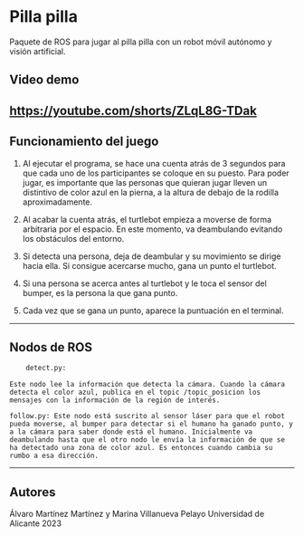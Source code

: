 # Pilla pilla
Paquete de ROS para jugar al pilla pilla con un robot móvil autónomo y visión artificial. 

## Video demo
https://youtube.com/shorts/ZLqL8G-TDak
-----------------------------------------------------------------------------------------------------------------------------------------------------------
  
## Funcionamiento del juego
1. Al ejecutar el programa, se hace una cuenta atrás de 3 segundos para que cada uno de los participantes se coloque en su puesto. Para poder jugar, es importante que las personas que quieran jugar lleven un distintivo de color azul en la pierna, a la altura de debajo de la rodilla aproximadamente.

2. Al acabar la cuenta atrás, el turtlebot empieza a moverse de forma arbitraria por el espacio. En este momento, va deambulando evitando los obstáculos del entorno.

3. Si detecta una persona, deja de deambular y su movimiento se dirige hacia ella. Si consigue acercarse mucho, gana un punto el turtlebot.

4. Si una persona se acerca antes al turtlebot y le toca el sensor del bumper, es la persona la que gana punto.

5. Cada vez que se gana un punto, aparece la puntuación en el terminal.

-----------------------------------------------------------------------------------------------------------------------------------------------------------
  
## Nodos de ROS
```bash
	detect.py: 
```
	Este nodo lee la información que detecta la cámara. Cuando la cámara detecta el color azul, publica en el topic /topic_posicion los mensajes con la información de la región de interés.
	
	follow.py: Este nodo está suscrito al sensor láser para que el robot pueda moverse, al bumper para detectar si el humano ha ganado punto, y a la cámara para saber donde está el humano. Inicialmente va deambulando hasta que el otro nodo le envía la información de que se ha detectado una zona de color azul. Es entonces cuando cambia su rumbo a esa dirección.

-----------------------------------------------------------------------------------------------------------------------------------------------------------
  
## Autores
Álvaro Martínez Martínez y Marina Villanueva Pelayo
Universidad de Alicante 2023
